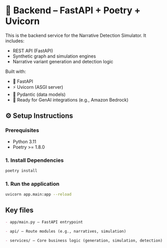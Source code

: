 # 🐍 Backend – FastAPI + Poetry + Uvicorn

This is the backend service for the Narrative Detection Simulator. It includes:
- REST API (FastAPI)
- Synthetic graph and simulation engines
- Narrative variant generation and detection logic

Built with:

- 🐍 FastAPI
- ⚡ Uvicorn (ASGI server)
- 🧱 Pydantic (data models)
- 🧠 Ready for GenAI integrations (e.g., Amazon Bedrock)


## ⚙️ Setup Instructions

### Prerequisites
- Python 3.11
- Poetry >= 1.8.0

### 1. Install Dependencies
```bash
poetry install
```

### 1. Run the application
```bash
uvicorn app.main:app --reload
```

## Key files

```markdown
- app/main.py – FastAPI entrypoint

- api/ – Route modules (e.g., narratives, simulation)

- services/ – Core business logic (generation, simulation, detection)
```
